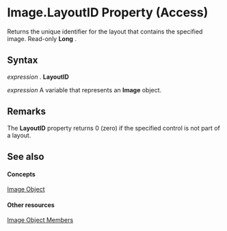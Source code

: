 
# Image.LayoutID Property (Access)

Returns the unique identifier for the layout that contains the specified image. Read-only  **Long** .


## Syntax

 _expression_ . **LayoutID**

 _expression_ A variable that represents an **Image** object.


## Remarks

The  **LayoutID** property returns 0 (zero) if the specified control is not part of a layout.


## See also


#### Concepts


[Image Object](1bcc8552-94e2-b799-6903-392205cb4341.md)
#### Other resources


[Image Object Members](c2ad356b-bd6b-2b45-00b0-cd484ee06cc5.md)
